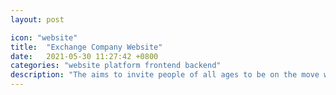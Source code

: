 ```yaml
---
layout: post

icon: "website"
title:  "Exchange Company Website"
date:   2021-05-30 11:27:42 +0800
categories: "website platform frontend backend"
description: "The aims to invite people of all ages to be on the move whenever and wherever they like."
---
```

